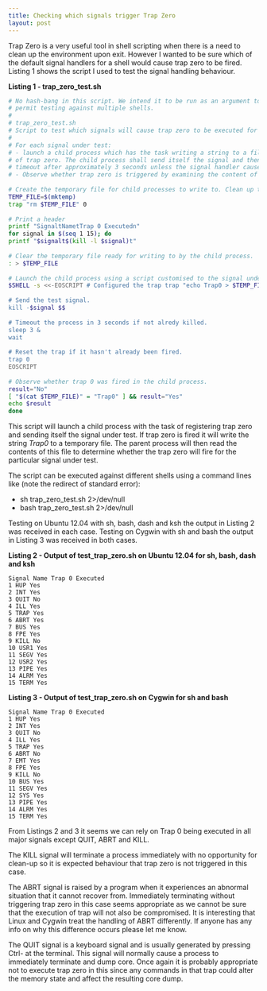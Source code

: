 ```yaml
---
title: Checking which signals trigger Trap Zero
layout: post
---
```

Trap Zero is a very useful tool in shell scripting when there is a need to clean up the environment upon exit. However I wanted to be sure which of the default signal handlers for a shell would cause trap zero to be fired. Listing 1 shows the script I used to test the signal handling behaviour.

**Listing 1 - trap_zero_test.sh**

```bash
# No hash-bang in this script. We intend it to be run as an argument to the shell to
# permit testing against multiple shells.
#
# trap_zero_test.sh
# Script to test which signals will cause trap zero to be executed for the shell
#
# For each signal under test:
# - launch a child process which has the task writing a string to a file upon execution
# of trap zero. The child process shall send itself the signal and then sleeps until
# timeout after approximately 3 seconds unless the signal handler causes an exit.
# - Observe whether trap zero is triggered by examining the content of the written file.
 
# Create the temporary file for child processes to write to. Clean up the file on exit.
TEMP_FILE=$(mktemp)
trap "rm $TEMP_FILE" 0
 
# Print a header
printf "SignaltNametTrap 0 Executedn"
for signal in $(seq 1 15); do
printf "$signalt$(kill -l $signal)t"
 
# Clear the temporary file ready for writing to by the child process.
: > $TEMP_FILE
 
# Launch the child process using a script customised to the signal under test.
$SHELL -s <<-EOSCRIPT # Configured the trap trap "echo Trap0 > $TEMP_FILE" 0
 
# Send the test signal.
kill -$signal $$
 
# Timeout the process in 3 seconds if not alredy killed.
sleep 3 &
wait
 
# Reset the trap if it hasn't already been fired.
trap 0
EOSCRIPT
 
# Observe whether trap 0 was fired in the child process.
result="No"
[ "$(cat $TEMP_FILE)" = "Trap0" ] && result="Yes"
echo $result
done
```
 
 This script will launch a child process with the task of registering trap zero and sending itself the signal under test. If trap zero is fired it will write the string *Trap0* to a temporary file. The parent process will then read the contents of this file to determine whether the trap zero will fire for the particular signal under test.
 
The script can be executed against different shells using a command lines like (note the redirect of standard error): 

*   sh trap_zero_test.sh 2>/dev/null
*   bash trap_zero_test.sh 2>/dev/null

Testing on Ubuntu 12.04 with sh, bash, dash and ksh the output in Listing 2 was received in each case. Testing on Cygwin with sh and bash the output in Listing 3 was received in both cases.

**Listing 2 - Output of test_trap_zero.sh on Ubuntu 12.04 for sh, bash, dash and ksh**

```
Signal Name Trap 0 Executed
1 HUP Yes
2 INT Yes
3 QUIT No
4 ILL Yes
5 TRAP Yes
6 ABRT Yes
7 BUS Yes
8 FPE Yes
9 KILL No
10 USR1 Yes
11 SEGV Yes
12 USR2 Yes
13 PIPE Yes
14 ALRM Yes
15 TERM Yes
```

**Listing 3 - Output of test_trap_zero.sh on Cygwin for sh and bash**

```
Signal Name Trap 0 Executed
1 HUP Yes
2 INT Yes
3 QUIT No
4 ILL Yes
5 TRAP Yes
6 ABRT No
7 EMT Yes
8 FPE Yes
9 KILL No
10 BUS Yes
11 SEGV Yes
12 SYS Yes
13 PIPE Yes
14 ALRM Yes
15 TERM Yes
```

From Listings 2 and 3 it seems we can rely on Trap 0 being executed in all major signals except QUIT, ABRT and KILL.

The KILL signal will terminate a process immediately with no opportunity for clean-up so it is expected behaviour that trap zero is not triggered in this case.

The ABRT signal is raised by a program when it experiences an abnormal situation that it cannot recover from. Immediately terminating without triggering trap zero in this case seems appropriate as we cannot be sure that the execution of trap will not also be compromised. It is interesting that Linux and Cygwin treat the handling of ABRT differently. If anyone has any info on why this difference occurs please let me know.

The QUIT signal is a keyboard signal and is usually generated by pressing Ctrl- at the terminal. This signal will normally cause a process to immediately terminate and dump core. Once again it is probably appropriate not to execute trap zero in this since any commands in that trap could alter the memory state and affect the resulting core dump.
